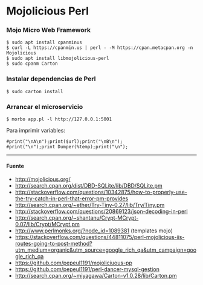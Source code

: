 # Mojolicious Perl

### Mojo Micro Web Framework

    $ sudo apt install cpanminus
    $ curl -L https://cpanmin.us | perl - -M https://cpan.metacpan.org -n Mojolicious
    $ sudo apt install libmojolicious-perl
    $ sudo cpanm Carton

### Instalar dependencias de Perl

    $ sudo carton install

### Arrancar el microservicio

    $ morbo app.pl -l http://127.0.0.1:5001

Para imprimir variables:

    #print("\nA\n");print($url);print("\nB\n");
    #print("\n");print Dumper(%temp);print("\n");

---

#### Fuente

+ http://mojolicious.org/
+ http://search.cpan.org/dist/DBD-SQLite/lib/DBD/SQLite.pm
+ http://stackoverflow.com/questions/10342875/how-to-properly-use-the-try-catch-in-perl-that-error-pm-provides
+ http://search.cpan.org/~ether/Try-Tiny-0.27/lib/Try/Tiny.pm
+ http://stackoverflow.com/questions/20869123/json-decoding-in-perl
+ http://search.cpan.org/~shantanu/Crypt-MCrypt-0.07/lib/Crypt/MCrypt.pm
+ http://www.perlmonks.org/?node_id=1089381 (templates mojo)
+ https://stackoverflow.com/questions/44811075/perl-mojolicious-iis-routes-going-to-post-method?utm_medium=organic&utm_source=google_rich_qa&utm_campaign=google_rich_qa
+ https://github.com/pepeul1191/mojoliciuous-pp
+ https://github.com/pepeul1191/perl-dancer-mysql-gestion
+ http://search.cpan.org/~miyagawa/Carton-v1.0.28/lib/Carton.pm
